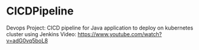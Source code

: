 # CICDPipeline
Devops Project: CICD pipeline for Java application to deploy on kubernetes cluster using Jenkins
        Video:  https://www.youtube.com/watch?v=adG0vq5boL8
